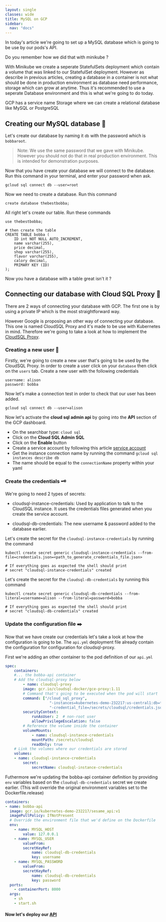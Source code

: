 ```yaml
---
layout: single
classes: wide
title: MySQL on GCP 
sidebar:
  nav: "docs"
---
```


In today's article we're going to set up a MySQL database which is going to be use by our pods's API.

Do you remember how we did that with minikube ?

With Minikube we create a seperate StatefulSets deployment which contain a volume that was linked to our StatefulSet deployment. However as describe in previous articles, creating a database in a container is not what should be done in production environment as database need performance, storage which can grow at anytime. Thus it's recommended to use a seperate Database environment and this is what we're going to do today.

GCP has a service name Storage where we can create a relational database like MySQL or PostgreSQL

## Creating our MySQL database 💾

Let's create our database by naming it ```db``` with the password which is ```bobbaroot```.

> Note: We use the same password that we gave with Minikube. However you should not do that in real production environment. This is intended for demonstration purposes.

Now that you have create your database we will connect to the database. Run this command in your terminal, and enter your password when ask.

```shell
gcloud sql connect db --user=root
```

Now we need to create a database. Run this command 

```shell
create database thebestbobba;
```

All right let's create our table. Run these commands

```shell
use thebestbobba;

# then create the table
CREATE TABLE bobba (
    ID int NOT NULL AUTO_INCREMENT,
    name varchar(255),
    price decimal,
    shop varchar(255),
    flavor varchar(255),
    calory decimal,
    PRIMARY KEY (ID)
);
```

Now you have a database with a table great isn't it ?

## Connecting our database with Cloud SQL Proxy 🙆‍

There are 2 ways of connecting your database with GCP. The first one is by using a private IP which is the most straightforward way.

However Google is proposing an other way of connecting your database. This one is named CloudSQL Proxy and it's made to be use with Kubernetes in mind. Therefore we're going to take a look at how to implement the [CloudSQL Proxy](sql_proxy.md).

### Creating a new user 💁‍

Firstly, we're going to create a new user that's going to be used by the CloudSQL Proxy. In order to create a user click on your ```database``` then click on the ```users``` tab. Create a new user with the following credentials

```shell
username: alison
password: bobba
``` 

Now let's make a connection test in order to check that our user has been added.

```shell
gcloud sql connect db --user=alison
```

Now let's activate the **cloud sql admin api** by going into the **API** section of the GCP dashboard.
- On the searchbar type: ```cloud sql```
- Click on the **Cloud SQL Admin SQL**
- Click on the **Enable** button
- Create a service account by following this article [service account](https://cloud.google.com/sql/docs/mysql/sql-proxy#create-service-account)
- Get the instance connection name by running the command ```gcloud sql instances describe db```
- The name should be equal to the ```connectionName``` property within your yaml

### Create the credentials 🗝️

We're going to need 2 types of secrets:

- cloudsql-instance-credentials: Used by application to talk to the CloudSQL instance. It uses the credentials files generated when you create the service account.

- cloudsql-db-credentials: The new username & password added to the database earlier.

Let's create the secret for the ```cloudsql-instance-credentials``` by running the command

```shell
kubectl create secret generic cloudsql-instance-credentials --from-file=credentials.json=<path_to_generate_credentials_file.json>

# If everything goes as expected the shell should print
# secret "cloudsql-instance-credentials" created
```

Let's create the secret for the ```cloudsql-db-credentials``` by running this command

```shell
kubectl create secret generic cloudsql-db-credentials --from-literal=username=alison --from-literal=password=bobba

# If everything goes as expected the shell should print
# secret "cloudsql-db-credentials" created
```

### Update the configuration file ✒️

Now that we have create our credentials let's take a look at how the configuration is going to be. The ```api.yml``` deployment file already contain the configuration for configuration for cloudsql-proxy.

First we're adding an other container to the pod definition of our ```api.yml```

```yaml
spec:
    containers:
    #... the bobba-api container
    # Add the cloudsql-proxy below
        - name: cloudsql-proxy
        image: gcr.io/cloudsql-docker/gce-proxy:1.11
        # Command that's going to be executed when the pod will start
        command: ["/cloud_sql_proxy",
                    "-instances=kubernetes-demo-232217:us-central1:db=tcp:3306",
                    "-credential_file=/secrets/cloudsql/credentials.json"]
        securityContext:
            runAsUser: 2  # non-root user
            allowPrivilegeEscalation: false
        # Reference the volume inside the container
        volumeMounts:
            - name: cloudsql-instance-credentials
            mountPath: /secrets/cloudsql
            readOnly: true
    # Link the volumes where our credentials are stored
    volumes:
    - name: cloudsql-instance-credentials
        secret:
            secretName: cloudsql-instance-credentials
```

Futhermore we're updating the bobba-api container definition by providing ```env``` variables based on the ```cloudsql-db-credentials``` secret we create earlier. (This will override the original environment variables set to the Dockerfile.release)

```yaml
containers:
- name: bobba-api
  image: gcr.io/kubernetes-demo-232217/sesame_api:v1
  imagePullPolicy: IfNotPresent
  # Override the environment file that we'd define on the Dockerfile
  env:
    - name: MYSQL_HOST
        value: 127.0.0.1
    - name: MYSQL_USER
        valueFrom:
        secretKeyRef:
            name: cloudsql-db-credentials
            key: username
    - name: MYSQL_PASSWORD
        valueFrom:
        secretKeyRef:
            name: cloudsql-db-credentials
            key: password    
  ports:
    - containerPort: 8000
  args:
    - sh
    - start.sh
```

#### Now let's deploy our [API](deployment_api.md)